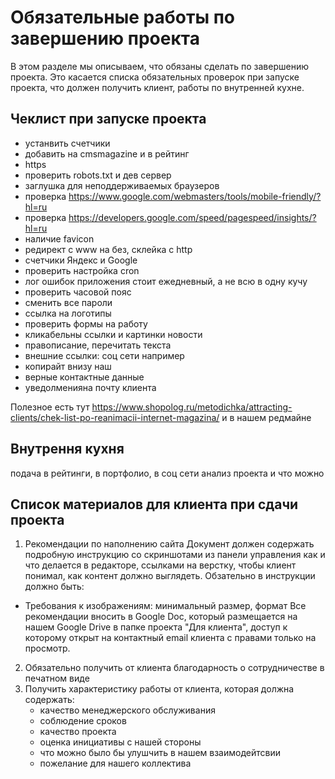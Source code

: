 # Обязательные работы по завершению проекта
В этом разделе мы описываем, что обязаны сделать по завершению проекта. Это касается списка обязательных проверок при запуске проекта, что должен получить клиент, работы по внутренней кухне.

## Чеклист при запуске проекта
* устанвить счетчики
* добавить на cmsmagazine и в рейтинг
* https
* проверить robots.txt  и дев сервер
* заглушка для неподдерживаемых браузеров
* проверка https://www.google.com/webmasters/tools/mobile-friendly/?hl=ru
* проверка https://developers.google.com/speed/pagespeed/insights/?hl=ru
* наличие favicon
* редирект с www на без, склейка с http
* счетчики Яндекс и Google
* проверить настройка cron
* лог ошибок приложения стоит ежедневный, а не всю в одну кучу
* проверить часовой пояс
* сменить все пароли
* ссылка на логотипы
* проверить формы на работу
* кликабельны ссылки и картинки новости
* правописание, перечитать текста
* внешние ссылки: соц сети например
* копирайт внизу наш
* верные контактные данные
* уведолменияна почту клиента

Полезное есть тут https://www.shopolog.ru/metodichka/attracting-clients/chek-list-po-reanimacii-internet-magazina/ и в нашем редмайне

## Внутрення кухня
подача в рейтинги, в портфолио, в соц сети анализ проекта и что можно

## Список материалов для клиента при сдачи проекта

1. Рекомендации по наполнению сайта
Документ должен содержать подробную инструкцию со скриншотами из панели управления как и что делается в редакторе, ссылками на верстку, чтобы клиент понимал, как контент должно выглядеть.
Обзательно в инструкции должно быть:
* Требования к изображениям: минимальный размер, формат
Все рекомендации вносить в Google Doc, который размещается на нашем Google Drive в папке проекта "Для клиента", доступ к которому открыт на контактный email клиента с правами только на просмотр.
2. Обязательно получить от клиента благодарность о сотрудничестве в печатном виде
3. Получить характеристику работы от клиента, которая должна содержать:
	* качество менеджерского обслуживания
	* соблюдение сроков
	* качество проекта
	* оценка инициативы с нашей стороны
	* что можно было бы улушчить в нашем взаимодейтсвии
	* пожелание для нашего коллектива